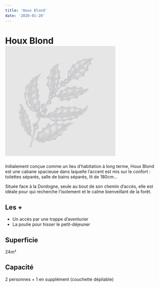 ```yaml
---
title: 'Houx Blond'
date: '2020-01-20'
---
```


# Houx Blond ![Logo](../../images/nos-cabanes/logo-houx_blond.jpg)

Initialement conçue comme un lieu d’habitation à long terme, Houx Blond est une cabane spacieuse dans laquelle l’accent est mis sur le confort : toilettes séparés, salle de bains séparés, lit de 180cm…

Située face à la Dordogne, seule au bout de son chemin d’accès, elle est idéale pour qui recherche l’isolement et le calme bienveillant de la forêt.

## Les +

- Un accès par une trappe d’aventurier
- La poulie pour hisser le petit-déjeuner

## Superficie

24m²

## Capacité

2 personnes + 1 en supplément (couchette dépliable)
